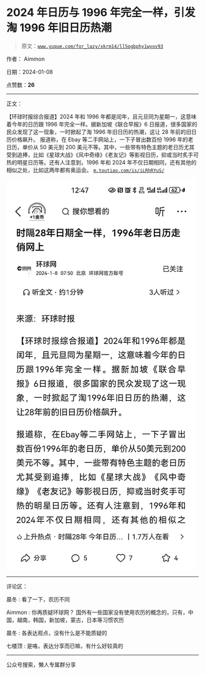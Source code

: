 # 2024 年日历与 1996 年完全一样，引发淘 1996 年旧日历热潮

> 原文：[`www.yuque.com/for_lazy/xkrm14/ll5ogbphy1wyov93`](https://www.yuque.com/for_lazy/xkrm14/ll5ogbphy1wyov93)

作者： Aimmon

日期：2024-01-08

点赞数：**26**

* * *

正文：

【环球时报综合报道】2024 年和 1996 年都是闰年，且元旦同为星期一，这意味着今年的日历跟 1996 年完全一样。据新加坡《联合早报》6 日报道，很多国家的民众发现了这一现象，一时掀起了淘 1996 年旧日历的热潮，这让 28 年前的旧日历价格飙升。
报道称，在 Ebay 等二手网站上，一下子冒出数百份 1996 年的老日历，单价从 50 美元到 200 美元不等。其中，一些带有特色主题的老日历尤其受到追捧，比如《星球大战》《风中奇缘》《老友记》等影视日历，抑或当时炙手可热的明星日历等。还有人注意到，1996 年和 2024 年不仅日期相同，还有其他的相似之处，比如这两年都有奥运会。
[`m.toutiao.com/is/iLRhRYuS/`](https://m.toutiao.com/is/iLRhRYuS/)

![](img/0f03e0e561c37f0d35bac604319e3c5c.png)

* * *

评论区：

晨冬 : 看了一下，农历不同

Aimmon : 你再质疑环球网？ 国外有一些国家没有使用农历的概念的，只有，中国，越南，韩国，新加坡，蒙古，日本等习惯农历

晨冬 : 各表达观点，没有什么是不能质疑的

七楼顶 : 是咯，表达分享而已嘛，有什么好较真的

* * *

公众号搜索，懒人专属群分享